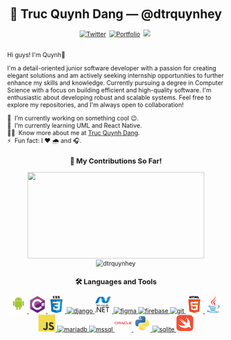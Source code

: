 <p>
  <h1 align="center"><b>🌈 Truc Quynh Dang &mdash; @dtrquynhey </b></h1>
</p>
<p align="center">
<a href="https://linkedin.com/in/dtrquynhey"><img src="https://img.shields.io/badge/LinkedIn-0077B5?style=for-the-badge&logo=linkedin&logoColor=white" alt="Twitter" /></a>&nbsp;
<a href="https://dtrquynhey.github.io"><img src="https://img.shields.io/badge/-PORTFOLIO-%23ff69b4&?style=for-the-badge&?color=ff69b4" alt="Portfolio" /></a>&nbsp;
 <a href="mailto:dtrquynhey@gmail.com"><img src="https://img.shields.io/badge/Gmail-D14836?style=for-the-badge&logo=gmail&logoColor=white"></a>&nbsp;
<br />
<br />
</p>
                                         
Hi guys! I'm Quynh👋

I'm a detail-oriented junior software developer with a passion for creating elegant solutions and am actively seeking internship opportunities to further enhance my skills and knowledge.
Currently pursuing a degree in Computer Science with a focus on building efficient and high-quality software. 
I'm enthusiastic about developing robust and scalable systems. Feel free to explore my repositories, and I'm always open to collaboration!

🔭 &nbsp;I’m currently working on something cool :wink:.</br>
🌱 &nbsp;I’m currently learning UML and React Native. </br>
👨‍💻 &nbsp;Know more about me at <a href="https://dtrquynhey.github.io">Truc Quynh Dang</a>.</br>
⚡ &nbsp;Fun fact: I :heart: 🌧 and 🎧.</br>



<h3 align="center">🌱 My Contributions So Far!</h3>
<p align="center"> 
<img src="https://github-readme-stats.vercel.app/api?username=dtrquynhey&theme=radical&show_icons=true&hide_border=true&bg_color=00000000" width="410" height="200"/>
  <img src="https://github-readme-stats.vercel.app/api/top-langs?username=dtrquynhey&hide_border=true&theme=radical&bg_color=00000000&hide=html,css" alt="dtrquynhey" height="200" />
</p>

</p>

<h3 align="center">🛠 Languages and Tools</h3>
<p align="center"> <a href="https://developer.android.com" target="_blank" rel="noreferrer"> <img src="https://raw.githubusercontent.com/devicons/devicon/master/icons/android/android-original-wordmark.svg" alt="android" width="40" height="40"/> </a> <a href="https://www.w3schools.com/cs/" target="_blank" rel="noreferrer"> <img src="https://raw.githubusercontent.com/devicons/devicon/master/icons/csharp/csharp-original.svg" alt="csharp" width="40" height="40"/> </a> <a href="https://www.w3schools.com/css/" target="_blank" rel="noreferrer"> <img src="https://raw.githubusercontent.com/devicons/devicon/master/icons/css3/css3-original-wordmark.svg" alt="css3" width="40" height="40"/> </a> <a href="https://www.djangoproject.com/" target="_blank" rel="noreferrer"> <img src="https://cdn.worldvectorlogo.com/logos/django.svg" alt="django" width="40" height="40"/> </a> <a href="https://dotnet.microsoft.com/" target="_blank" rel="noreferrer"> <img src="https://raw.githubusercontent.com/devicons/devicon/master/icons/dot-net/dot-net-original-wordmark.svg" alt="dotnet" width="40" height="40"/> </a> <a href="https://www.figma.com/" target="_blank" rel="noreferrer"> <img src="https://www.vectorlogo.zone/logos/figma/figma-icon.svg" alt="figma" width="40" height="40"/> </a> <a href="https://firebase.google.com/" target="_blank" rel="noreferrer"> <img src="https://www.vectorlogo.zone/logos/firebase/firebase-icon.svg" alt="firebase" width="40" height="40"/> </a> <a href="https://git-scm.com/" target="_blank" rel="noreferrer"> <img src="https://www.vectorlogo.zone/logos/git-scm/git-scm-icon.svg" alt="git" width="40" height="40"/> </a> <a href="https://www.w3.org/html/" target="_blank" rel="noreferrer"> <img src="https://raw.githubusercontent.com/devicons/devicon/master/icons/html5/html5-original-wordmark.svg" alt="html5" width="40" height="40"/> </a> <a href="https://www.java.com" target="_blank" rel="noreferrer"> <img src="https://raw.githubusercontent.com/devicons/devicon/master/icons/java/java-original.svg" alt="java" width="40" height="40"/> </a> <a href="https://developer.mozilla.org/en-US/docs/Web/JavaScript" target="_blank" rel="noreferrer"> <img src="https://raw.githubusercontent.com/devicons/devicon/master/icons/javascript/javascript-original.svg" alt="javascript" width="40" height="40"/> </a> <a href="https://mariadb.org/" target="_blank" rel="noreferrer"> <img src="https://www.vectorlogo.zone/logos/mariadb/mariadb-icon.svg" alt="mariadb" width="40" height="40"/> </a> <a href="https://www.microsoft.com/en-us/sql-server" target="_blank" rel="noreferrer"> <img src="https://www.svgrepo.com/show/303229/microsoft-sql-server-logo.svg" alt="mssql" width="40" height="40"/> </a> <a href="https://www.oracle.com/" target="_blank" rel="noreferrer"> <img src="https://raw.githubusercontent.com/devicons/devicon/master/icons/oracle/oracle-original.svg" alt="oracle" width="40" height="40"/> </a> <a href="https://www.python.org" target="_blank" rel="noreferrer"> <img src="https://raw.githubusercontent.com/devicons/devicon/master/icons/python/python-original.svg" alt="python" width="40" height="40"/> </a> <a href="https://www.sqlite.org/" target="_blank" rel="noreferrer"> <img src="https://www.vectorlogo.zone/logos/sqlite/sqlite-icon.svg" alt="sqlite" width="40" height="40"/> </a> <a href="https://developer.apple.com/swift/" target="_blank" rel="noreferrer"> <img src="https://raw.githubusercontent.com/devicons/devicon/master/icons/swift/swift-original.svg" alt="swift" width="40" height="40"/> </a> </p>

